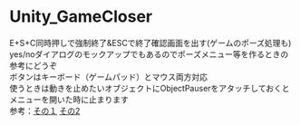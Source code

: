 # Unity_GameCloser
E+S+C同時押しで強制終了&amp;ESCで終了確認画面を出す(ゲームのポーズ処理も)<br>
yes/noダイアログのモックアップでもあるのでポーズメニュー等を作るときの参考にどうぞ<br>
ボタンはキーボード（ゲームパッド）とマウス両方対応<br>
使うときは動きを止めたいオブジェクトにObjectPauserをアタッチしておくとメニューを開いた時に止まります<br>
参考：[その１](http://ftvoid.com/blog/post/662) [その2](https://yumineko.com/unity-ugui-gamepad/)
